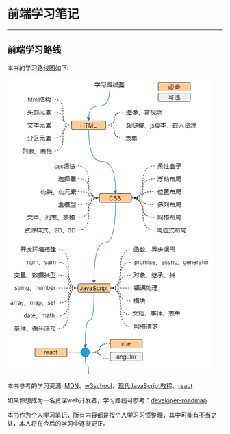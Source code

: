 # 前端学习笔记
---

## 前端学习路线

本书的学习路线图如下:

![Fig0 Roadmap](assets/web-roadmap.png)

本书参考的学习资源: [MDN](https://developer.mozilla.org/)、[w3school](https://www.w3school.com.cn/index.html)、[现代JavaScript教程](https://zh.javascript.info/)、[react](https://reactjs.org/)

如果你想成为一名资深web开发者，学习路线可参考：[developer-roadmap](https://github.com/kamranahmedse/developer-roadmap.git)

本书作为个人学习笔记，所有内容都是按个人学习习惯整理，其中可能有不当之处，本人将在今后的学习中逐渐更正。